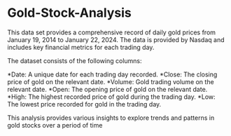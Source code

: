 # Gold-Stock-Analysis

This data set provides a comprehensive record of daily gold prices from January 19, 2014 to January 22, 2024. The data is provided by Nasdaq and includes key financial metrics for each trading day.

The dataset consists of the following columns:

*Date: A unique date for each trading day recorded.
*Close: The closing price of gold on the relevant date.
*Volume: Gold trading volume on the relevant date.
*Open: The opening price of gold on the relevant date. 
*High: The highest recorded price of gold during the trading day. 
*Low: The lowest price recorded for gold in the trading day.

This analysis provides various insights to explore trends and patterns in gold stocks over a period of time
